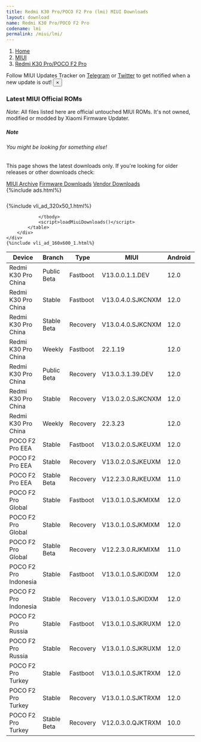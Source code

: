 ```yaml
---
title: Redmi K30 Pro/POCO F2 Pro (lmi) MIUI Downloads
layout: download
name: Redmi K30 Pro/POCO F2 Pro
codename: lmi
permalink: /miui/lmi/
---
```

<nav aria-label="breadcrumb">
    <ol class="breadcrumb">
        <li class="breadcrumb-item"><a href="/">Home</a></li>
        <li class="breadcrumb-item"><a href="/miui/">MIUI</a></li>
        <li class="breadcrumb-item active" aria-current="page"><a href="/miui/lmi/">Redmi K30 Pro/POCO F2 Pro</a></li>
    </ol>
</nav>
<div class="alert alert-primary alert-dismissible fade show" role="alert">
    Follow MIUI Updates Tracker on <a href="https://t.me/MIUIUpdatesTracker" class="alert-link">Telegram</a>
     or <a href="https://twitter.com/MiFwUpdater" class="alert-link">Twitter</a> to get notified when a new update is out!
    <button type="button" class="close" data-dismiss="alert" aria-label="Close">
        <span aria-hidden="true">&times;</span>
    </button>
</div>

### Latest MIUI Official ROMs
*Note*: All files listed here are official untouched MIUI ROMs. It's not owned, modified or modded by Xiaomi Firmware Updater.
<div class="card">
  <div class="card-body">
    <h5 class="card-title">Note</h5>
    <h6 class="card-subtitle mb-2 text-muted">You might be looking for something else!</h6>
    <p class="card-text">This page shows the latest downloads only.
     If you're looking for older releases or other downloads check:</p>
    <a href="/archive/miui/lmi/" class="card-link">MIUI Archive</a>
    <a href="/firmware/lmi/" class="card-link">Firmware Downloads</a>
    <a href="/vendor/lmi/" class="card-link">Vendor Downloads</a>
  </div>
</div>
{%include ads.html%}
<div class="row justify-content-center">
    <div class="col-10">
        <div class="table-responsive-md" style="margin-top: 25px;">
            {%include vli_ad_320x50_1.html%}
            <table id="miui" class="display dt-responsive nowrap compact table table-striped table-hover table-sm">
                <thead class="thead-dark">
                    <tr>
                        <th data-ref="device">Device</th>
                        <th data-ref="branch">Branch</th>
                        <th data-ref="type">Type</th>
                        <th data-ref="miui">MIUI</th>
                        <th data-ref="android">Android</th>
                        <th data-ref="size">Size</th>
                        <th data-ref="size">Date</th>
                        <th data-ref="link">Link</th>
                    </tr>
                </thead>
                <tbody>
                <tr><td>Redmi K30 Pro China</td><td>Public Beta</td><td>Fastboot</td><td>V13.0.0.1.1.DEV</td><td>12.0</td><td>5.0 GB</td><td>2022-01-14</td><td><a href="/miui/lmi/public beta/V13.0.0.1.1.DEV/">Download</a></td></tr>
<tr><td>Redmi K30 Pro China</td><td>Stable</td><td>Fastboot</td><td>V13.0.4.0.SJKCNXM</td><td>12.0</td><td>5.6 GB</td><td>2022-06-02</td><td><a href="/miui/lmi/stable/V13.0.4.0.SJKCNXM/">Download</a></td></tr>
<tr><td>Redmi K30 Pro China</td><td>Stable Beta</td><td>Recovery</td><td>V13.0.4.0.SJKCNXM</td><td>12.0</td><td>4.6 GB</td><td>2022-06-10</td><td><a href="/miui/lmi/stable beta/V13.0.4.0.SJKCNXM/">Download</a></td></tr>
<tr><td>Redmi K30 Pro China</td><td>Weekly</td><td>Fastboot</td><td>22.1.19</td><td>12.0</td><td>5.7 GB</td><td>2022-01-19</td><td><a href="/miui/lmi/weekly/22.1.19/">Download</a></td></tr>
<tr><td>Redmi K30 Pro China</td><td>Public Beta</td><td>Recovery</td><td>V13.0.3.1.39.DEV</td><td>12.0</td><td>4.6 GB</td><td>2022-06-17</td><td><a href="/miui/lmi/public beta/V13.0.3.1.39.DEV/">Download</a></td></tr>
<tr><td>Redmi K30 Pro China</td><td>Stable</td><td>Recovery</td><td>V13.0.2.0.SJKCNXM</td><td>12.0</td><td>4.6 GB</td><td>2022-03-18</td><td><a href="/miui/lmi/stable/V13.0.2.0.SJKCNXM/">Download</a></td></tr>
<tr><td>Redmi K30 Pro China</td><td>Weekly</td><td>Recovery</td><td>22.3.23</td><td>12.0</td><td>4.8 GB</td><td>2022-03-24</td><td><a href="/miui/lmi/weekly/22.3.23/">Download</a></td></tr>
<tr><td>POCO F2 Pro EEA</td><td>Stable</td><td>Fastboot</td><td>V13.0.2.0.SJKEUXM</td><td>12.0</td><td>5.5 GB</td><td>2022-04-07</td><td><a href="/miui/lmi/stable/V13.0.2.0.SJKEUXM/">Download</a></td></tr>
<tr><td>POCO F2 Pro EEA</td><td>Stable</td><td>Recovery</td><td>V13.0.2.0.SJKEUXM</td><td>12.0</td><td>3.7 GB</td><td>2022-04-12</td><td><a href="/miui/lmi/stable/V13.0.2.0.SJKEUXM/">Download</a></td></tr>
<tr><td>POCO F2 Pro EEA</td><td>Stable Beta</td><td>Recovery</td><td>V12.2.3.0.RJKEUXM</td><td>11.0</td><td>3.1 GB</td><td>2020-12-25</td><td><a href="/miui/lmi/stable beta/V12.2.3.0.RJKEUXM/">Download</a></td></tr>
<tr><td>POCO F2 Pro Global</td><td>Stable</td><td>Fastboot</td><td>V13.0.1.0.SJKMIXM</td><td>12.0</td><td>5.4 GB</td><td>2022-04-13</td><td><a href="/miui/lmi/stable/V13.0.1.0.SJKMIXM/">Download</a></td></tr>
<tr><td>POCO F2 Pro Global</td><td>Stable</td><td>Recovery</td><td>V13.0.1.0.SJKMIXM</td><td>12.0</td><td>3.5 GB</td><td>2022-04-19</td><td><a href="/miui/lmi/stable/V13.0.1.0.SJKMIXM/">Download</a></td></tr>
<tr><td>POCO F2 Pro Global</td><td>Stable Beta</td><td>Recovery</td><td>V12.2.3.0.RJKMIXM</td><td>11.0</td><td>3.1 GB</td><td>2020-12-25</td><td><a href="/miui/lmi/stable beta/V12.2.3.0.RJKMIXM/">Download</a></td></tr>
<tr><td>POCO F2 Pro Indonesia</td><td>Stable</td><td>Fastboot</td><td>V13.0.1.0.SJKIDXM</td><td>12.0</td><td>5.4 GB</td><td>2022-04-13</td><td><a href="/miui/lmi/stable/V13.0.1.0.SJKIDXM/">Download</a></td></tr>
<tr><td>POCO F2 Pro Indonesia</td><td>Stable</td><td>Recovery</td><td>V13.0.1.0.SJKIDXM</td><td>12.0</td><td>3.7 GB</td><td>2022-04-22</td><td><a href="/miui/lmi/stable/V13.0.1.0.SJKIDXM/">Download</a></td></tr>
<tr><td>POCO F2 Pro Russia</td><td>Stable</td><td>Fastboot</td><td>V13.0.1.0.SJKRUXM</td><td>12.0</td><td>5.2 GB</td><td>2022-04-20</td><td><a href="/miui/lmi/stable/V13.0.1.0.SJKRUXM/">Download</a></td></tr>
<tr><td>POCO F2 Pro Russia</td><td>Stable</td><td>Recovery</td><td>V13.0.1.0.SJKRUXM</td><td>12.0</td><td>3.7 GB</td><td>2022-04-27</td><td><a href="/miui/lmi/stable/V13.0.1.0.SJKRUXM/">Download</a></td></tr>
<tr><td>POCO F2 Pro Turkey</td><td>Stable</td><td>Fastboot</td><td>V13.0.1.0.SJKTRXM</td><td>12.0</td><td>5.0 GB</td><td>2022-04-20</td><td><a href="/miui/lmi/stable/V13.0.1.0.SJKTRXM/">Download</a></td></tr>
<tr><td>POCO F2 Pro Turkey</td><td>Stable</td><td>Recovery</td><td>V13.0.1.0.SJKTRXM</td><td>12.0</td><td>3.7 GB</td><td>2022-05-10</td><td><a href="/miui/lmi/stable/V13.0.1.0.SJKTRXM/">Download</a></td></tr>
<tr><td>POCO F2 Pro Turkey</td><td>Stable Beta</td><td>Recovery</td><td>V12.0.3.0.QJKTRXM</td><td>10.0</td><td>3.0 GB</td><td>2020-10-29</td><td><a href="/miui/lmi/stable beta/V12.0.3.0.QJKTRXM/">Download</a></td></tr>

                </tbody>
                <script>loadMiuiDownloads()</script>
            </table>
        </div>
    </div>
    {%include vli_ad_160x600_1.html%}
</div>
